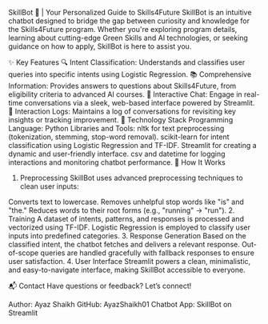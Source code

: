 SkillBot 🤖 | Your Personalized Guide to Skills4Future
SkillBot is an intuitive chatbot designed to bridge the gap between curiosity and knowledge for the Skills4Future program. Whether you're exploring program details, learning about cutting-edge Green Skills and AI technologies, or seeking guidance on how to apply, SkillBot is here to assist you.

✨ Key Features
🔍 Intent Classification: Understands and classifies user queries into specific intents using Logistic Regression.
📚 Comprehensive Information: Provides answers to questions about Skills4Future, from eligibility criteria to advanced AI courses.
💬 Interactive Chat: Engage in real-time conversations via a sleek, web-based interface powered by Streamlit.
📝 Interaction Logs: Maintains a log of conversations for revisiting key insights or tracking improvement.
🔧 Technology Stack
Programming Language: Python
Libraries and Tools:
nltk for text preprocessing (tokenization, stemming, stop-word removal).
scikit-learn for intent classification using Logistic Regression and TF-IDF.
Streamlit for creating a dynamic and user-friendly interface.
csv and datetime for logging interactions and monitoring chatbot performance.
🚀 How It Works
1. Preprocessing
SkillBot uses advanced preprocessing techniques to clean user inputs:

Converts text to lowercase.
Removes unhelpful stop words like "is" and "the."
Reduces words to their root forms (e.g., "running" → "run").
2. Training
A dataset of intents, patterns, and responses is processed and vectorized using TF-IDF.
Logistic Regression is employed to classify user inputs into predefined categories.
3. Response Generation
Based on the classified intent, the chatbot fetches and delivers a relevant response.
Out-of-scope queries are handled gracefully with fallback responses to ensure user satisfaction.
4. User Interface
Streamlit powers a clean, minimalistic, and easy-to-navigate interface, making SkillBot accessible to everyone.

📬 Contact
Have questions or feedback? Let’s connect!

Author: Ayaz Shaikh
GitHub: AyazShaikh01
Chatbot App: SkillBot on Streamlit
